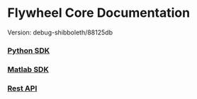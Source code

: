# Flywheel Core Documentation
Version: debug-shibboleth/88125db

### [Python SDK](python/)

### [Matlab SDK](matlab/)

### [Rest API](swagger/index.html)

